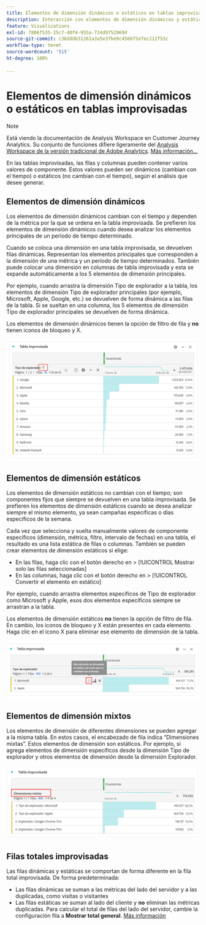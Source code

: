 ```yaml
---
title: Elementos de dimensión dinámicos o estáticos en tablas improvisadas
description: Interacción con elementos de dimensión dinámicos y estáticos en tablas
feature: Visualizations
exl-id: 7806f535-15c7-40f4-955a-724d9752969d
source-git-commit: c36dddb31261a3a5e37be9c4566f5e7ec212f53c
workflow-type: tm+mt
source-wordcount: '515'
ht-degree: 100%

---
```


# Elementos de dimensión dinámicos o estáticos en tablas improvisadas

>[!NOTE]
>
>Está viendo la documentación de Analysis Workspace en Customer Journey Analytics. Su conjunto de funciones difiere ligeramente del [Analysis Workspace de la versión tradicional de Adobe Analytics](https://experienceleague.adobe.com/docs/analytics/analyze/analysis-workspace/home.html?lang=es). [Más información...](/help/getting-started/cja-aa.md)

En las tablas improvisadas, las filas y columnas pueden contener varios valores de componente. Estos valores pueden ser dinámicos (cambian con el tiempo) o estáticos (no cambian con el tiempo), según el análisis que desee generar.

## Elementos de dimensión dinámicos

Los elementos de dimensión dinámicos cambian con el tiempo y dependen de la métrica por la que se ordena en la tabla improvisada. Se prefieren los elementos de dimensión dinámicos cuando desea analizar los elementos principales de un período de tiempo determinado.

Cuando se coloca una dimensión en una tabla improvisada, se devuelven filas dinámicas. Representan los elementos principales que corresponden a la dimensión de una métrica y un período de tiempo determinados. También puede colocar una dimensión en columnas de tabla improvisada y esta se expande automáticamente a los 5 elementos de dimensión principales.

Por ejemplo, cuando arrastra la dimensión Tipo de explorador a la tabla, los elementos de dimensión Tipo de explorador principales (por ejemplo, Microsoft, Apple, Google, etc.) se devuelven de forma dinámica a las filas de la tabla. Si se sueltan en una columna, los 5 elementos de dimensión Tipo de explorador principales se devuelven de forma dinámica.

Los elementos de dimensión dinámicos tienen la opción de filtro de fila y **no** tienen iconos de bloqueo y X.

![](assets/dynamic-items.png)

## Elementos de dimensión estáticos

Los elementos de dimensión estáticos no cambian con el tiempo; son componentes fijos que siempre se devuelven en una tabla improvisada. Se prefieren los elementos de dimensión estáticos cuando se desea analizar siempre el mismo elemento, ya sean campañas específicas o días específicos de la semana.

Cada vez que selecciona y suelta manualmente valores de componente específicos (dimensión, métrica, filtro, intervalo de fechas) en una tabla, el resultado es una lista estática de filas o columnas. También se pueden crear elementos de dimensión estáticos si elige:

* En las filas, haga clic con el botón derecho en > [!UICONTROL Mostrar solo las filas seleccionadas]
* En las columnas, haga clic con el botón derecho en > [!UICONTROL Convertir el elemento en estático]

Por ejemplo, cuando arrastra elementos específicos de Tipo de explorador como Microsoft y Apple, esos dos elementos específicos siempre se arrastran a la tabla.

Los elementos de dimensión estáticos **no** tienen la opción de filtro de fila. En cambio, los iconos de bloqueo y X están presentes en cada elemento. Haga clic en el icono X para eliminar ese elemento de dimensión de la tabla.

![](assets/static-items.png)

## Elementos de dimensión mixtos

Los elementos de dimensión de diferentes dimensiones se pueden agregar a la misma tabla. En estos casos, el encabezado de fila indica “Dimensiones mixtas”. Estos elementos de dimensión son estáticos. Por ejemplo, si agrega elementos de dimensión específicos desde la dimensión Tipo de explorador y otros elementos de dimensión desde la dimensión Explorador.

![](assets/mixed-dimensions.png)

## Filas totales improvisadas

Las filas dinámicas y estáticas se comportan de forma diferente en la fila total improvisada. De forma predeterminada:

* Las filas dinámicas se suman a las métricas del lado del servidor y a las duplicadas, como visitas o visitantes
* Las filas estáticas se suman al lado del cliente y **no** eliminan las métricas duplicadas. Para calcular el total de filas del lado del servidor, cambie la configuración fila a **Mostrar total general**. [Más información](https://experienceleague.adobe.com/docs/analytics/analyze/analysis-workspace/visualizations/freeform-table/workspace-totals.html?lang=es)
